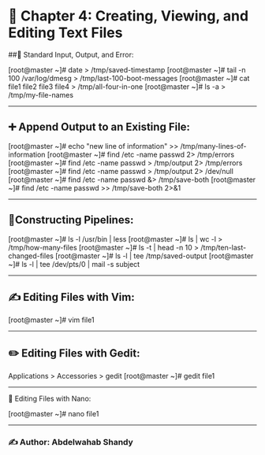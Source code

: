 # 📁 Chapter 4: Creating, Viewing, and Editing Text Files

##🔹 Standard Input, Output, and Error:

[root@master ~]# date > /tmp/saved-timestamp
[root@master ~]# tail -n 100 /var/log/dmesg > /tmp/last-100-boot-messages
[root@master ~]# cat file1 file2 file3 file4 > /tmp/all-four-in-one
[root@master ~]# ls -a > /tmp/my-file-names 

---

## ➕ Append Output to an Existing File:

[root@master ~]# echo "new line of information" >> /tmp/many-lines-of-information
[root@master ~]# find /etc -name passwd 2> /tmp/errors
[root@master ~]# find /etc -name passwd > /tmp/output 2> /tmp/errors
[root@master ~]# find /etc -name passwd > /tmp/output 2> /dev/null
[root@master ~]# find /etc -name passwd &> /tmp/save-both
[root@master ~]# find /etc -name passwd >> /tmp/save-both 2>&1

---

## 🔗Constructing Pipelines:

[root@master ~]# ls -l /usr/bin | less
[root@master ~]# ls | wc -l > /tmp/how-many-files
[root@master ~]# ls -t | head -n 10 > /tmp/ten-last-changed-files
[root@master ~]# ls -l | tee /tmp/saved-output
[root@master ~]# ls -l | tee /dev/pts/0 | mail -s subject

---

## ✍️ Editing Files with Vim:

[root@master ~]# vim file1

---

## ✏️ Editing Files with Gedit:

Applications > Accessories > gedit
[root@master ~]# gedit file1

---

📝 Editing Files with Nano:

[root@master ~]# nano file1

---

### ✍️ Author: Abdelwahab Shandy






